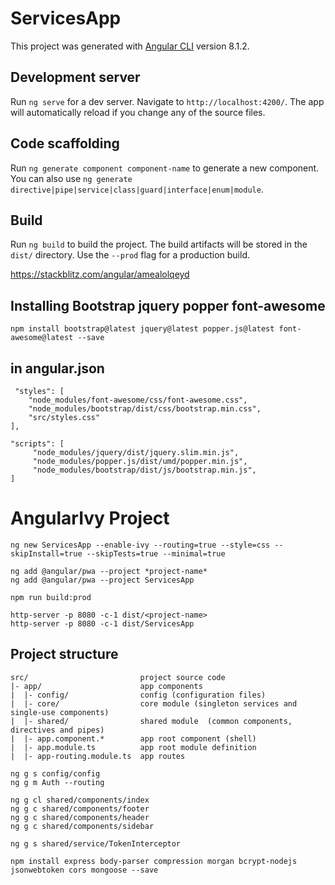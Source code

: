 # ServicesApp

This project was generated with [Angular CLI](https://github.com/angular/angular-cli) version 8.1.2.

## Development server

Run `ng serve` for a dev server. Navigate to `http://localhost:4200/`. The app will automatically reload if you change any of the source files.

## Code scaffolding

Run `ng generate component component-name` to generate a new component. You can also use `ng generate directive|pipe|service|class|guard|interface|enum|module`.

## Build

Run `ng build` to build the project. The build artifacts will be stored in the `dist/` directory. Use the `--prod` flag for a production build.

https://stackblitz.com/angular/amealolqeyd

## Installing Bootstrap jquery popper font-awesome

`npm install bootstrap@latest jquery@latest popper.js@latest font-awesome@latest --save`


## in angular.json
```
 "styles": [
    "node_modules/font-awesome/css/font-awesome.css",
    "node_modules/bootstrap/dist/css/bootstrap.min.css",
    "src/styles.css"
],
            
"scripts": [
     "node_modules/jquery/dist/jquery.slim.min.js",
     "node_modules/popper.js/dist/umd/popper.min.js",
     "node_modules/bootstrap/dist/js/bootstrap.min.js",
]
```

# AngularIvy Project

```
ng new ServicesApp --enable-ivy --routing=true --style=css --skipInstall=true --skipTests=true --minimal=true

ng add @angular/pwa --project *project-name*
ng add @angular/pwa --project ServicesApp

npm run build:prod

http-server -p 8080 -c-1 dist/<project-name>
http-server -p 8080 -c-1 dist/ServicesApp
```

## Project structure
```
src/                         project source code
|- app/                      app components
|  |- config/                config (configuration files)
|  |- core/                  core module (singleton services and single-use components)
|  |- shared/                shared module  (common components, directives and pipes)
|  |- app.component.*        app root component (shell)
|  |- app.module.ts          app root module definition
|  |- app-routing.module.ts  app routes

ng g s config/config
ng g m Auth --routing 

ng g cl shared/components/index
ng g c shared/components/footer
ng g c shared/components/header
ng g c shared/components/sidebar

ng g s shared/service/TokenInterceptor

npm install express body-parser compression morgan bcrypt-nodejs jsonwebtoken cors mongoose --save

```